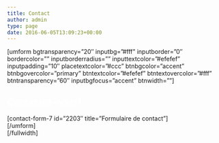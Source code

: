```yaml
---
title: Contact
author: admin
type: page
date: 2016-06-05T13:09:23+00:00
---
```



[umform bgtransparency=&#8221;20&#8243; inputbg=&#8221;#fff&#8221; inputborder=&#8221;0&#8243; bordercolor=&#8221;&#8221; inputborderradius=&#8221;&#8221; inputtextcolor=&#8221;#efefef&#8221; inputpadding=&#8221;10&#8243; placetextcolor=&#8221;#ccc&#8221; btnbgcolor=&#8221;accent&#8221; btnbgovercolor=&#8221;primary&#8221; btntextcolor=&#8221;#efefef&#8221; btntextovercolor=&#8221;#fff&#8221; btntransparency=&#8221;60&#8243; inputbgfocus=&#8221;accent&#8221; btnwidth=&#8221;&#8221;]

## <span style="color: #ffffff;">Contactez-nous!</span>

[contact-form-7 id=&#8221;2203&#8243; title=&#8221;Formulaire de contact&#8221;]  
[/umform]  
[/fullwidth]
